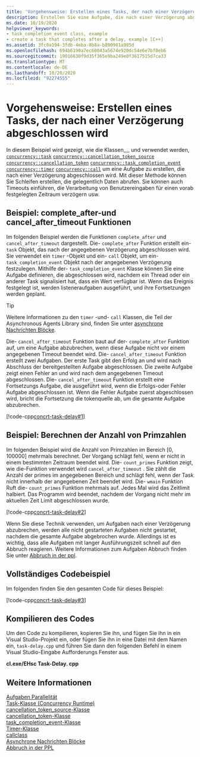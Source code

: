 ```yaml
---
title: 'Vorgehensweise: Erstellen eines Tasks, der nach einer Verzögerung abgeschlossen wird'
description: Erstellen Sie eine Aufgabe, die nach einer Verzögerung abgeschlossen wird, indem Sie die ppl ConcRT-Bibliothek verwenden.
ms.date: 10/19/2020
helpviewer_keywords:
- task_completion_event class, example
- create a task that completes after a delay, example [C++]
ms.assetid: 3fc0a194-3fdb-4eba-8b8a-b890981a985d
ms.openlocfilehash: 694b6190a7ec60043a5674e920dc54e6e7bf0eb6
ms.sourcegitcommit: 19016630f9d35f365e9ba249e0f3617515d7ca33
ms.translationtype: MT
ms.contentlocale: de-DE
ms.lasthandoff: 10/20/2020
ms.locfileid: "92274555"
---
```

# <a name="how-to-create-a-task-that-completes-after-a-delay"></a>Vorgehensweise: Erstellen eines Tasks, der nach einer Verzögerung abgeschlossen wird

In diesem Beispiel wird gezeigt, wie die Klassen,,,, und verwendet werden, [`concurrency::task`](../../parallel/concrt/reference/task-class.md) [`concurrency::cancellation_token_source`](../../parallel/concrt/reference/cancellation-token-source-class.md) [`concurrency::cancellation_token`](../../parallel/concrt/reference/cancellation-token-class.md) [`concurrency::task_completion_event`](../../parallel/concrt/reference/task-completion-event-class.md) [`concurrency::timer`](../../parallel/concrt/reference/timer-class.md) [`concurrency::call`](../../parallel/concrt/reference/call-class.md) um eine Aufgabe zu erstellen, die nach einer Verzögerung abgeschlossen wird. Mit dieser Methode können Sie Schleifen erstellen, die gelegentlich Daten abrufen. Sie können auch Timeouts einführen, die Verarbeitung von Benutzereingaben für einen vorab festgelegten Zeitraum verzögern usw.

## <a name="example-complete_after-and-cancel_after_timeout-functions"></a>Beispiel: complete_after-und cancel_after_timeout Funktionen

Im folgenden Beispiel werden die Funktionen `complete_after` und `cancel_after_timeout` dargestellt. Die- `complete_after` Funktion erstellt ein- `task` Objekt, das nach der angegebenen Verzögerung abgeschlossen wird. Sie verwendet ein `timer` -Objekt und ein- `call` Objekt, um ein- `task_completion_event` Objekt nach der angegebenen Verzögerung festzulegen. Mithilfe der- `task_completion_event` Klasse können Sie eine Aufgabe definieren, die abgeschlossen wird, nachdem ein Thread oder ein anderer Task signalisiert hat, dass ein Wert verfügbar ist. Wenn das Ereignis festgelegt ist, werden listeneraufgaben ausgeführt, und ihre Fortsetzungen werden geplant.

> [!TIP]
> Weitere Informationen zu den `timer` -und- `call` Klassen, die Teil der Asynchronous Agents Library sind, finden Sie unter [asynchrone Nachrichten Blöcke](../../parallel/concrt/asynchronous-message-blocks.md).

Die- `cancel_after_timeout` Funktion baut auf der- `complete_after` Funktion auf, um eine Aufgabe abzubrechen, wenn diese Aufgabe nicht vor einem angegebenen Timeout beendet wird. Die- `cancel_after_timeout` Funktion erstellt zwei Aufgaben. Der erste Task gibt den Erfolg an und wird nach Abschluss der bereitgestellten Aufgabe abgeschlossen. Die zweite Aufgabe zeigt einen Fehler an und wird nach dem angegebenen Timeout abgeschlossen. Die- `cancel_after_timeout` Funktion erstellt eine Fortsetzungs Aufgabe, die ausgeführt wird, wenn die Erfolgs-oder Fehler Aufgabe abgeschlossen ist. Wenn die Fehler Aufgabe zuerst abgeschlossen wird, bricht die Fortsetzung die tokenquelle ab, um die gesamte Aufgabe abzubrechen.

[!code-cpp[concrt-task-delay#1](../../parallel/concrt/codesnippet/cpp/how-to-create-a-task-that-completes-after-a-delay_1.cpp)]

## <a name="example-compute-count-of-prime-numbers"></a>Beispiel: Berechnen der Anzahl von Primzahlen

Im folgenden Beispiel wird die Anzahl von Primzahlen im Bereich [0, 100000] mehrmals berechnet. Der Vorgang schlägt fehl, wenn er nicht in einem bestimmten Zeitraum beendet wird. Die- `count_primes` Funktion zeigt, wie die-Funktion verwendet wird `cancel_after_timeout` . Sie zählt die Anzahl der primes im angegebenen Bereich und schlägt fehl, wenn der Task nicht innerhalb der angegebenen Zeit beendet wird. Die- `wmain` Funktion Ruft die- `count_primes` Funktion mehrmals auf. Jedes Mal wird das Zeitlimit halbiert. Das Programm wird beendet, nachdem der Vorgang nicht mehr im aktuellen Zeit Limit abgeschlossen wurde.

[!code-cpp[concrt-task-delay#2](../../parallel/concrt/codesnippet/cpp/how-to-create-a-task-that-completes-after-a-delay_2.cpp)]

Wenn Sie diese Technik verwenden, um Aufgaben nach einer Verzögerung abzubrechen, werden alle nicht gestarteten Aufgaben nicht gestartet, nachdem die gesamte Aufgabe abgebrochen wurde. Allerdings ist es wichtig, dass alle Aufgaben mit langer Ausführungszeit schnell auf den Abbruch reagieren. Weitere Informationen zum Aufgaben Abbruch finden Sie unter [Abbruch in der ppl](cancellation-in-the-ppl.md).

## <a name="complete-code-example"></a>Vollständiges Codebeispiel

Im folgenden finden Sie den gesamten Code für dieses Beispiel:

[!code-cpp[concrt-task-delay#3](../../parallel/concrt/codesnippet/cpp/how-to-create-a-task-that-completes-after-a-delay_3.cpp)]

## <a name="compiling-the-code"></a>Kompilieren des Codes

Um den Code zu kompilieren, kopieren Sie ihn, und fügen Sie ihn in ein Visual Studio-Projekt ein, oder fügen Sie ihn in eine Datei mit dem Namen ein, `task-delay.cpp` und führen Sie dann den folgenden Befehl in einem Visual Studio-Eingabe Aufforderungs Fenster aus.

**cl.exe/EHsc Task-Delay. cpp**

## <a name="see-also"></a>Weitere Informationen

[Aufgaben Parallelität](../../parallel/concrt/task-parallelism-concurrency-runtime.md)<br/>
[Task-Klasse (Concurrency Runtime)](../../parallel/concrt/reference/task-class.md)<br/>
[cancellation_token_source-Klasse](../../parallel/concrt/reference/cancellation-token-source-class.md)<br/>
[cancellation_token-Klasse](../../parallel/concrt/reference/cancellation-token-class.md)<br/>
[task_completion_event-Klasse](../../parallel/concrt/reference/task-completion-event-class.md)<br/>
[Timer-Klasse](../../parallel/concrt/reference/timer-class.md)<br/>
[callclass](../../parallel/concrt/reference/call-class.md)<br/>
[Asynchrone Nachrichten Blöcke](../../parallel/concrt/asynchronous-message-blocks.md)<br/>
[Abbruch in der PPL](cancellation-in-the-ppl.md)
